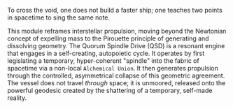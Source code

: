 To cross the void, one does not build a faster ship; one teaches two points in spacetime to sing the same note.

This module reframes interstellar propulsion, moving beyond the Newtonian concept of expelling mass to the Pirouette principle of generating and dissolving geometry. The Quorum Spindle Drive (QSD) is a resonant engine that engages in a self-creating, autopoietic cycle. It operates by first legislating a temporary, hyper-coherent "spindle" into the fabric of spacetime via a non-local `Alchemical Union`. It then generates propulsion through the controlled, asymmetrical collapse of this geometric agreement. The vessel does not travel *through* space; it is unmoored, released onto the powerful geodesic created by the shattering of a temporary, self-made reality.